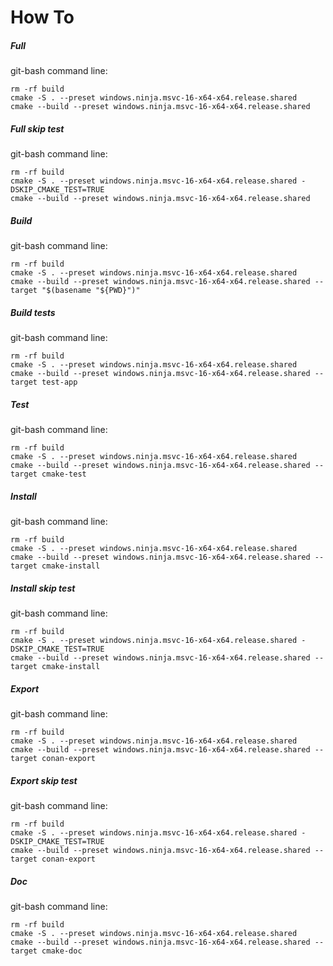 # How To

##### Full

git-bash command line:
```
rm -rf build
cmake -S . --preset windows.ninja.msvc-16-x64-x64.release.shared
cmake --build --preset windows.ninja.msvc-16-x64-x64.release.shared
```

##### Full skip test

git-bash command line:
```
rm -rf build
cmake -S . --preset windows.ninja.msvc-16-x64-x64.release.shared -DSKIP_CMAKE_TEST=TRUE
cmake --build --preset windows.ninja.msvc-16-x64-x64.release.shared
```

##### Build

git-bash command line:
```
rm -rf build
cmake -S . --preset windows.ninja.msvc-16-x64-x64.release.shared
cmake --build --preset windows.ninja.msvc-16-x64-x64.release.shared --target "$(basename "${PWD}")"
```

##### Build tests

git-bash command line:
```
rm -rf build
cmake -S . --preset windows.ninja.msvc-16-x64-x64.release.shared
cmake --build --preset windows.ninja.msvc-16-x64-x64.release.shared --target test-app
```

##### Test

git-bash command line:
```
rm -rf build
cmake -S . --preset windows.ninja.msvc-16-x64-x64.release.shared
cmake --build --preset windows.ninja.msvc-16-x64-x64.release.shared --target cmake-test
```

##### Install

git-bash command line:
```
rm -rf build
cmake -S . --preset windows.ninja.msvc-16-x64-x64.release.shared
cmake --build --preset windows.ninja.msvc-16-x64-x64.release.shared --target cmake-install
```

##### Install skip test

git-bash command line:
```
rm -rf build
cmake -S . --preset windows.ninja.msvc-16-x64-x64.release.shared -DSKIP_CMAKE_TEST=TRUE
cmake --build --preset windows.ninja.msvc-16-x64-x64.release.shared --target cmake-install
```

##### Export

git-bash command line:
```
rm -rf build
cmake -S . --preset windows.ninja.msvc-16-x64-x64.release.shared
cmake --build --preset windows.ninja.msvc-16-x64-x64.release.shared --target conan-export
```

##### Export skip test

git-bash command line:
```
rm -rf build
cmake -S . --preset windows.ninja.msvc-16-x64-x64.release.shared -DSKIP_CMAKE_TEST=TRUE
cmake --build --preset windows.ninja.msvc-16-x64-x64.release.shared --target conan-export
```

##### Doc

git-bash command line:
```
rm -rf build
cmake -S . --preset windows.ninja.msvc-16-x64-x64.release.shared
cmake --build --preset windows.ninja.msvc-16-x64-x64.release.shared --target cmake-doc
```
